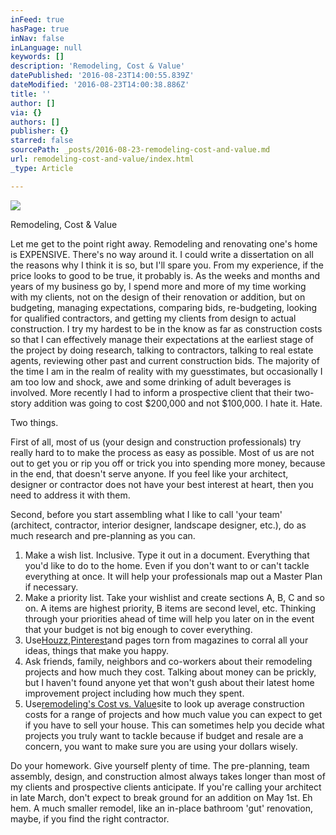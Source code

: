 ```yaml
---
inFeed: true
hasPage: true
inNav: false
inLanguage: null
keywords: []
description: 'Remodeling, Cost & Value'
datePublished: '2016-08-23T14:00:55.839Z'
dateModified: '2016-08-23T14:00:38.886Z'
title: ''
author: []
via: {}
authors: []
publisher: {}
starred: false
sourcePath: _posts/2016-08-23-remodeling-cost-and-value.md
url: remodeling-cost-and-value/index.html
_type: Article

---
```

![](https://the-grid-user-content.s3-us-west-2.amazonaws.com/166c37cc-1420-412f-9835-5e6afb5819b5.jpg)

Remodeling, Cost & Value

Let me get to the point right away. Remodeling and renovating one's home is EXPENSIVE. There's no way around it. I could write a dissertation on all the reasons why I think it is so, but I'll spare you. From my experience, if the price looks to good to be true, it probably is. As the weeks and months and years of my business go by, I spend more and more of my time working with my clients, not on the design of their renovation or addition, but on budgeting, managing expectations, comparing bids, re-budgeting, looking for qualified contractors, and getting my clients from design to actual construction. I try my hardest to be in the know as far as construction costs so that I can effectively manage their expectations at the earliest stage of the project by doing research, talking to contractors, talking to real estate agents, reviewing other past and current construction bids. The majority of the time I am in the realm of reality with my guesstimates, but occasionally I am too low and shock, awe and some drinking of adult beverages is involved. More recently I had to inform a prospective client that their two-story addition was going to cost $200,000 and not $100,000\. I hate it. Hate.

Two things.

First of all, most of us (your design and construction professionals) try really hard to to make the process as easy as possible. Most of us are not out to get you or rip you off or trick you into spending more money, because in the end, that doesn't serve anyone. If you feel like your architect, designer or contractor does not have your best interest at heart, then you need to address it with them.

Second, before you start assembling what I like to call 'your team' (architect, contractor, interior designer, landscape designer, etc.), do as much research and pre-planning as you can.

1. Make a wish list. Inclusive. Type it out in a document. Everything that you'd like to do to the home. Even if you don't want to or can't tackle everything at once. It will help your professionals map out a Master Plan if necessary.
2. Make a priority list. Take your wishlist and create sections A, B, C and so on. A items are highest priority, B items are second level, etc. Thinking through your priorities ahead of time will help you later on in the event that your budget is not big enough to cover everything.
3. Use[Houzz][0],[Pinterest][1]and pages torn from magazines to corral all your ideas, things that make you happy.
4. Ask friends, family, neighbors and co-workers about their remodeling projects and how much they cost. Talking about money can be prickly, but I haven't found anyone yet that won't gush about their latest home improvement project including how much they spent.
5. Use[remodeling's Cost vs. Value][2]site to look up average construction costs for a range of projects and how much value you can expect to get if you have to sell your house. This can sometimes help you decide what projects you truly want to tackle because if budget and resale are a concern, you want to make sure you are using your dollars wisely.

Do your homework. Give yourself plenty of time. The pre-planning, team assembly, design, and construction almost always takes longer than most of my clients and prospective clients anticipate. If you're calling your architect in late March, don't expect to break ground for an addition on May 1st. Eh hem. A much smaller remodel, like an in-place bathroom 'gut' renovation, maybe, if you find the right contractor.

[0]: http://www.houzz.com/pro/brandywinestudio/__public
[1]: https://www.pinterest.com/erinnwenrich/
[2]: http://www.remodeling.hw.net/cost-vs-value/2016/